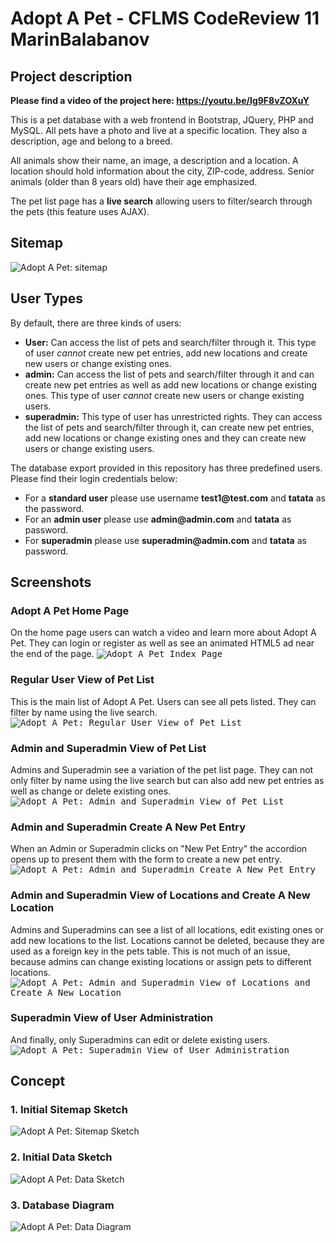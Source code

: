# Adopt A Pet - CFLMS CodeReview 11 MarinBalabanov

## Project description

__Please find a video of the project here: https://youtu.be/Ig9F8vZOXuY__

This is a pet database with a web frontend in Bootstrap, JQuery, PHP and MySQL. All pets have a photo and live at a specific location. They also a description, age and belong to a breed.

All animals show their name, an image, a description and a location. A location should hold information about the city, ZIP-code, address. Senior animals (older than 8 years old) have their age emphasized.

The pet list page has a __live search__ allowing users to  filter/search through the pets (this feature uses AJAX).

## Sitemap
![Adopt A Pet: sitemap](concept/03_sitemap-adopt_a_pet.png)

## User Types
By default, there are three kinds of users:
- __User:__ Can access the list of pets and search/filter through it. This type of user _cannot_ create new pet entries, add new locations and create new users or change existing ones. 
- __admin:__ Can access the list of pets and search/filter through it and can create new pet entries as well as add new locations or change existing ones. This type of user _cannot_ create new users or change existing users.
- __superadmin:__ This type of user has unrestricted rights. They can access the list of pets and search/filter through it, can create new pet entries, add new locations or change existing ones and they can create new users or change existing users.

The database export provided in this repository has three predefined users. Please find their login credentials below:
- For a __standard user__ please use username __test1@test.com__ and __tatata__ as the password.
- For an __admin user__ please use __admin@admin.com__ and __tatata__ as password.
- For __superadmin__ please use __superadmin@admin.com__ and __tatata__ as password.

## Screenshots

### Adopt A Pet Home Page
On the home page users can watch a video and learn more about Adopt A Pet. They can login or register as well as see an animated HTML5 ad near the end of the page.
<kbd>![Adopt A Pet Index Page](assets/screenshot-index.png)</kbd>

### Regular User View of Pet List
This is the main list of Adopt A Pet. Users can see all pets listed. They can filter by name using the live search.
<kbd>![Adopt A Pet: Regular User View of Pet List](assets/screenshot-user.png)</kbd>

### Admin and Superadmin View of Pet List
Admins and Superadmin see a variation of the pet list page. They can not only filter by name using the live search but can also add new pet entries as well as change or delete existing ones.
<kbd>![Adopt A Pet: Admin and Superadmin View of Pet List](assets/screenshot-superadmin.png)</kbd>

### Admin and Superadmin Create A New Pet Entry
When an Admin or Superadmin clicks on "New Pet Entry" the accordion opens up to present them with the form to create a new pet entry.
<kbd>![Adopt A Pet: Admin and Superadmin Create A New Pet Entry](assets/screenshot-petentry.png)</kbd>

### Admin and Superadmin View of Locations and Create A New Location
Admins and Superadmins can see a list of all locations, edit existing ones or add new locations to the list. Locations cannot be deleted, because they are used as a foreign key in the pets table. This is not much of an issue, because admins can change existing locations or assign pets to different locations.
<kbd>![Adopt A Pet: Admin and Superadmin View of Locations and Create A New Location](assets/screenshot-locations.png)</kbd>

### Superadmin View of User Administration
And finally, only Superadmins can edit or delete existing users.
<kbd>![Adopt A Pet: Superadmin View of User Administration](assets/screenshot-useradministration.png)</kbd>

## Concept

### 1. Initial Sitemap Sketch
![Adopt A Pet: Sitemap Sketch](concept/00_sitemap-sketch-adopt_a_pet.png)

### 2. Initial Data Sketch
![Adopt A Pet: Data Sketch](concept/01_data-sketch-adopt_a_pet.png)

### 3. Database Diagram
![Adopt A Pet: Data Diagram](concept/02_datamodel-adoptapet.png)


